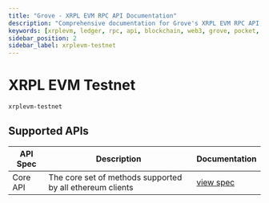 ```yaml
---
title: "Grove - XRPL EVM RPC API Documentation"
description: "Comprehensive documentation for Grove's XRPL EVM RPC API, covering endpoint details and integration strategies for blockchain developers."
keywords: [xrplevm, ledger, rpc, api, blockchain, web3, grove, pocket, pokt, evm, ripple]
sidebar_position: 2
sidebar_label: xrplevm-testnet
---
```


# XRPL EVM Testnet

`xrplevm-testnet`

## Supported APIs

| API Spec | Description                                               | Documentation                  |
| -------- | --------------------------------------------------------- | ------------------------------ |
| Core API | The core set of methods supported by all ethereum clients | [view spec](../specs/core-api) |
